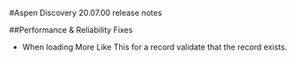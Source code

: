 #Aspen Discovery 20.07.00 release notes

##Performance & Reliability Fixes
- When loading More Like This for a record validate that the record exists.